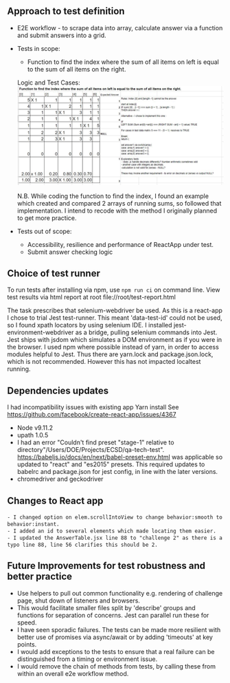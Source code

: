 ## Approach to test definition
  - E2E workflow - to scrape data into array, calculate answer via a function and submit answers into a grid.
  - Tests in scope:
      - Function to find the index where the sum of all items on left is equal to the sum of all items on the right.

      Logic and Test Cases:
      ![Test case data](./logictestcases.JPG "Analysis")

      N.B. While coding the function to find the index, I found an example which created and compared 2 arrays of running sums, so followed that implementation.  I intend to recode with the method I originally planned to get more practice.

  - Tests out of scope:
      - Accessibility, resilience and performance of ReactApp under test.
      - Submit answer checking logic

## Choice of test runner

To run tests after installing via npm, use ```npm run ci``` on command line.
View test results via html report at root  file://root/test-report.html

The task prescribes that selenium-webdriver be used. As this is a react-app I chose to trial Jest test-runner. This meant 'data-test-id' could not be used, so I found xpath locators by using selenium IDE.
I installed jest-environment-webdriver as a bridge, pulling selenium commands into Jest.
Jest ships with jsdom which simulates a DOM environment as if you were in the browser.  I used npm where possible instead of yarn, in order to access modules helpful to Jest. Thus there are yarn.lock and package.json.lock, which is not recommended. However this has not impacted localtest running.  

## Dependencies updates

I had incompatibility issues with existing app Yarn install
See https://github.com/facebook/create-react-app/issues/4367
  - Node v9.11.2
  - upath 1.0.5
  - I had an error "Couldn't find preset "stage-1" relative to directory"/Users/DOE/Projects/ECSD/qa-tech-test".
  https://babeljs.io/docs/en/next/babel-preset-env.html was applicable so updated to "react" and "es2015" presets.
    This required updates to babelrc and package.json for jest config, in line with the later versions.
  - chromedriver and geckodriver

## Changes to React app

    - I changed option on elem.scrollIntoView to change behavior:smooth to behavior:instant.
    - I added an id to several elements which made locating them easier.
    - I updated the AnswerTable.jsx line 88 to "challenge 2" as there is a typo line 88, line 56 clarifies this should be 2.  

## Future Improvements for test robustness and better practice

  - Use helpers to pull out common functionality e.g. rendering of challenge page, shut down of listeners and browsers.
  - This would facilitate smaller files split by 'describe' groups and functions for separation of concerns. Jest can parallel run these for speed.
  - I have seen sporadic failures. The tests can be made more resilient with better use of promises via async/await or by adding 'timeouts' at key points.
  - I would add exceptions to the tests to ensure that a real failure can be distinguished from a timing or environment issue.
  - I would remove the chain of methods from tests, by calling these from within an overall e2e workflow method.
